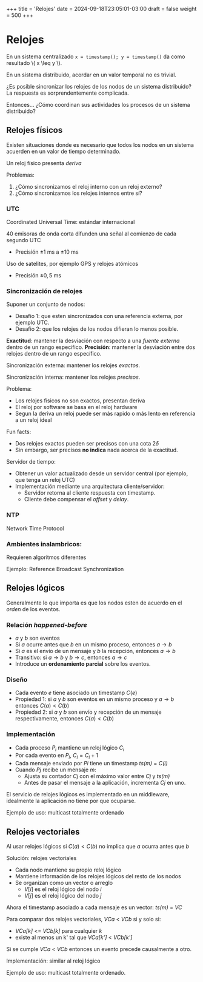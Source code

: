 +++
title = 'Relojes'
date = 2024-09-18T23:05:01-03:00
draft = false
weight = 500
+++

# Relojes

En un sistema centralizado `x = timestamp(); y = timestamp()` da como resultado \\( x \leq y \\).

En un sistema distribuido, acordar en un valor temporal no es trivial.

¿Es posible sincronizar los relojes de los nodos de un sistema distribuido? La respuesta es sorprendentemente complicada.

Entonces... ¿Cómo coordinan sus actividades los procesos de un sistema distribuido?

## Relojes físicos

Existen situaciones donde es necesario que todos los nodos en un sistema acuerden en un valor de tiempo determinado.

Un reloj físico presenta _deriva_

Problemas:

1. ¿Cómo sincronizamos el reloj interno con un reloj externo?
2. ¿Cómo sincronizamos los relojes internos entre sí?

### UTC

Coordinated Universal Time: estándar internacional 

40 emisoras de onda corta difunden una señal al comienzo de cada segundo UTC

- Precisión $\pm 1$ ms a $\pm 10$ ms

Uso de satelites, por ejemplo GPS y relojes atómicos

- Precisión $\pm 0,5$ ms 

### Sincronización de relojes

Suponer un conjunto de nodos:
- Desafio 1: que esten sincronizados con una referencia externa, por ejemplo UTC.
- Desafio 2: que los relojes de los nodos difieran lo menos posible.

**Exactitud**: mantener la desviación con respecto a una *fuente externa* dentro de un rango específico.
**Precisión**: mantener la desviación entre dos relojes dentro de un rango específico.

Sincronización externa: mantener los relojes _exactos_.

Sincronización interna: mantener los relojes _precisos_.

Problema:
- Los relojes fisicos no son exactos, presentan deriva
- El reloj por software se basa en el reloj hardware
- Segun la deriva un reloj puede ser más rapido o más lento en referencia a un reloj ideal

Fun facts:
- Dos relojes exactos pueden ser precisos con una cota $2 \delta$
- Sin embargo, ser precisos **no indica** nada acerca de la exactitud.

Servidor de tiempo:
- Obtener un valor actualizado desde un servidor central (por ejemplo, que tenga un reloj UTC)
- Implementación mediante una arquitectura cliente/servidor:
    - Servidor retorna al cliente respuesta con timestamp.
    - Cliente debe compensar el _offset_ y _delay_.

### NTP

Network Time Protocol

### Ambientes inalambricos:

Requieren algoritmos diferentes

Ejemplo: Reference Broadcast Synchronization

## Relojes lógicos

Generalmente lo que importa es que los nodos esten de acuerdo en el _orden_ de los eventos.

### Relación _happened-before_

- $a$ y $b$ son eventos
- Si $a$ ocurre antes que $b$ en un mismo proceso, entonces $a \rightarrow b$
- Si $a$ es el envío de un mensaje y $b$ la recepción, entonces $a \rightarrow b$
- Transitivo: si $a \rightarrow b$ y $b \rightarrow c$, entonces $a \rightarrow c$
- Introduce un **ordenamiento parcial** sobre los eventos.

### Diseño

- Cada evento $e$ tiene asociado un timestamp $C(e)$
- Propiedad 1: si $a$ y $b$ son eventos en un mismo proceso y $a \rightarrow b$ entonces $C(a) < C(b)$
- Propiedad 2: si $a$ y $b$ son envío y recepción de un mensaje respectivamente, entonces $C(a) < C(b)$

### Implementación

- Cada proceso $P_i$ mantiene un reloj lógico $C_i$
- Por cada evento en $P_i$, $C_i = C_i + 1$
- Cada mensaje enviado por _Pi_ tiene un timestamp _ts(m)_ = _C(i)_ 
- Cuando _Pj_ recibe un mensaje _m_:
    - Ajusta su contador _Cj_ con el máximo valor entre _Cj_ y _ts(m)_
    - Antes de pasar el mensaje a la aplicación, incrementa _Cj_ en uno.

El servicio de relojes lógicos es implementado en un middleware, idealmente la aplicación no tiene por que ocuparse.

Ejemplo de uso: multicast totalmente ordenado

## Relojes vectoriales

Al usar relojes lógicos si $C(a) < C(b)$ no implica que $a$ ocurra antes que $b$

Solución: relojes vectoriales

- Cada nodo mantiene su propio reloj lógico
- Mantiene información de los relojes lógicos del resto de los nodos
- Se organizan como un vector o arreglo
    - $V[i]$ es el reloj lógico del nodo $i$
    - $V[j]$ es el reloj lógico del nodo $j$

Ahora el timestamp asociado a cada mensaje es un vector: _ts(m)_ = _VC_

Para comparar dos relojes vectoriales, _VCa_ < _VCb_ si y solo si:

- _VCa[k]_ <= _VCb[k]_ para cualquier _k_
- existe al menos un k' tal que _VCa[k']_ < _VCb[k']_

Si se cumple _VCa_ < _VCb_ entonces un evento precede causalmente a otro.

Implementación: similar al reloj lógico

Ejemplo de uso: multicast totalmente ordenado.

